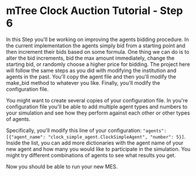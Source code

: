 # mTree Clock Auction Tutorial - Step 6

In this Step you'll be working on improving the agents bidding procedure. In the current implementation the agents simply bid from a starting point and then increment their bids based on some formula. One thing we can do is to alter the bid increments, bid the max amount immediately, change the starting bid, or randomly choose a higher price for bidding. The project here will follow the same steps as you did with modifying the institution and agents in the past. You'll copy the agent file and then you'll modify the make_bid method to whatever you like. Finally, you'll modify the configuration file. 

You might want to create several copies of your configuration file. In you're configuration file you'll be able to add multiple agent types and numbers to your simulation and see how they perform against each other or other types of agents.

Specifically, you'll modify this line of your configuration: `"agents": [{"agent_name": "clock_simple_agent.ClockSimpleAgent", "number": 5}]`. Inside the list, you can add more dictionaries with the agent name of your new agent and how many you would like to participate in the simulation. You might try different combinations of agents to see what results you get.

Now you should be able to run your new MES. 

            
            
        
